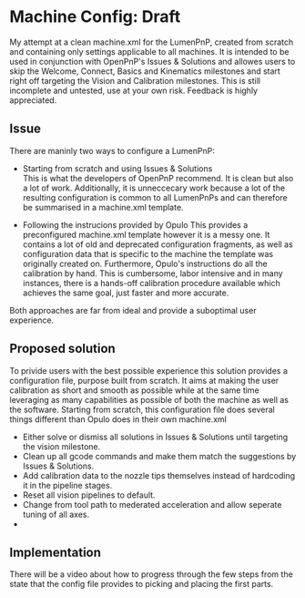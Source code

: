 # Machine Config: Draft

My attempt at a clean machine.xml for the LumenPnP, created from scratch and containing only settings applicable to all machines. It is intended to be used in conjunction with OpenPnP's Issues & Solutions and allowes users to skip the Welcome, Connect, Basics and Kinematics milestones and start right off targeting the Vision and Calibration milestones. This is still incomplete and untested, use at your own risk. Feedback is highly appreciated.

## Issue

There are maninly two ways to configure a LumenPnP:
- Starting from scratch and using Issues & Solutions  
This is what the developers of OpenPnP recommend. It is clean but also a lot of work. Additionally, it is unneccecary work because a lot of the resulting configuration is common to all LumenPnPs and can therefore be summarised in a machine.xml template. 

- Following the instrucions provided by Opulo
This provides a preconfigured machine.xml template however it is a messy one. It contains a lot of old and deprecated configuration fragments, as well as configuration data that is specific to the machine the template was originally created on. Furthermore, Opulo's instructions do all the calibration by hand. This is cumbersome, labor intensive and in many instances, there is a hands-off calibration procedure available which achieves the same goal, just faster and more accurate.

Both approaches are far from ideal and provide a suboptimal user experience.

## Proposed solution

To privide users with the best possible experience this solution provides a configuration file, purpose built from scratch. It aims at making the user calibration as short and smooth as possible while at the same time leveraging as many capabilities as possible of both the machine as well as the software. Starting from scratch, this configuration file does several things different than Opulo does in their own machine.xml
- Either solve or dismiss all solutions in Issues & Solutions until targeting the vision milestone.
- Clean up all gcode commands and make them match the suggestions by Issues & Solutions.
- Add calibration data to the nozzle tips themselves instead of hardcoding it in the pipeline stages.
- Reset all vision pipelines to default.
- Change from tool path to mederated acceleration and allow seperate tuning of all axes.
- 

## Implementation

There will be a video about how to progress through the few steps from the state that the config file provides to picking and placing the first parts.
